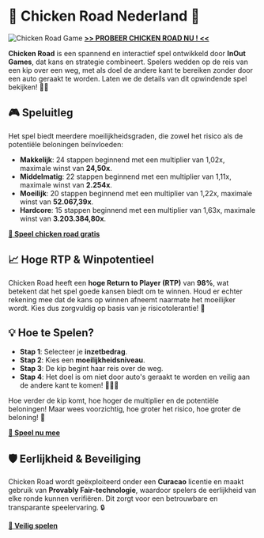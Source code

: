 # 🐔 **Chicken Road Nederland** 🎰
![Chicken Road Game](https://res.cloudinary.com/dzwk5oovk/image/upload/v1733743979/EMD/chicken-road/chicken-road-game_yqoslq.png)
[**>> PROBEER CHICKEN ROAD NU ! <<**](https://fspace.link/register)

**Chicken Road** is een spannend en interactief spel ontwikkeld door **InOut Games**, dat kans en strategie combineert. Spelers wedden op de reis van een kip over een weg, met als doel de andere kant te bereiken zonder door een auto geraakt te worden. Laten we de details van dit opwindende spel bekijken! 🚗💨

## 🎮 **Speluitleg**

Het spel biedt meerdere moeilijkheidsgraden, die zowel het risico als de potentiële beloningen beïnvloeden:

- **Makkelijk**: 24 stappen beginnend met een multiplier van 1,02x, maximale winst van **24,50x**.
- **Middelmatig**: 22 stappen beginnend met een multiplier van 1,11x, maximale winst van **2.254x**.
- **Moeilijk**: 20 stappen beginnend met een multiplier van 1,22x, maximale winst van **52.067,39x**.
- **Hardcore**: 15 stappen beginnend met een multiplier van 1,63x, maximale winst van **3.203.384,80x**.

[**🐔 Speel chicken road gratis**](https://fspace.link/register)

## 📈 **Hoge RTP & Winpotentieel**

Chicken Road heeft een **hoge Return to Player (RTP)** van **98%**, wat betekent dat het spel goede kansen biedt om te winnen. Houd er echter rekening mee dat de kans op winnen afneemt naarmate het moeilijker wordt. Kies dus zorgvuldig op basis van je risicotolerantie! 🎲

## 💡 **Hoe te Spelen?**

- **Stap 1**: Selecteer je **inzetbedrag**.
- **Stap 2**: Kies een **moeilijkheidsniveau**.
- **Stap 3**: De kip begint haar reis over de weg.
- **Stap 4**: Het doel is om niet door auto's geraakt te worden en veilig aan de andere kant te komen! 🚶‍♂️🚗

Hoe verder de kip komt, hoe hoger de multiplier en de potentiële beloningen! Maar wees voorzichtig, hoe groter het risico, hoe groter de beloning! 💸

[**🐔 Speel nu mee**](https://fspace.link/register)

## 🛡️ **Eerlijkheid & Beveiliging**

Chicken Road wordt geëxploiteerd onder een **Curacao** licentie en maakt gebruik van **Provably Fair-technologie**, waardoor spelers de eerlijkheid van elke ronde kunnen verifiëren. Dit zorgt voor een betrouwbare en transparante speelervaring. 🔒

[**🐔 Veilig spelen**](https://fspace.link/register)
